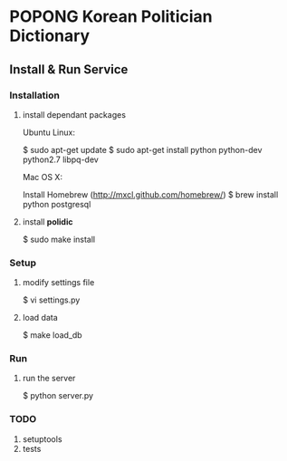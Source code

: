 POPONG Korean Politician Dictionary
===================================

Install & Run Service
---------------------

### Installation

1. install dependant packages

	Ubuntu Linux:

	$ sudo apt-get update
	$ sudo apt-get install python python-dev python2.7 libpq-dev

	Mac OS X:
	
	Install Homebrew (http://mxcl.github.com/homebrew/)
	$ brew install python postgresql

1. install **polidic**

	$ sudo make install

### Setup

1. modify settings file

	$ vi settings.py

1. load data

	$ make load_db

### Run

1. run the server

	$ python server.py

### TODO

1. setuptools
1. tests

